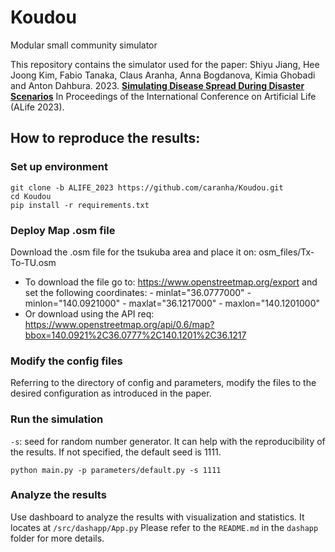 # Koudou
Modular small community simulator

This repository contains the simulator used for the paper: Shiyu Jiang, Hee Joong Kim, Fabio Tanaka, Claus Aranha, 
Anna Bogdanova, Kimia Ghobadi and Anton Dahbura. 2023. [**Simulating Disease Spread During Disaster Scenarios**]() 
In Proceedings of the International Conference on Artificial Life (ALife 2023).

## How to reproduce the results:
### Set up environment
```
git clone -b ALIFE_2023 https://github.com/caranha/Koudou.git
cd Koudou
pip install -r requirements.txt
``` 
### Deploy Map .osm file
Download the .osm file for the tsukuba area and place it on: osm_files/Tx-To-TU.osm
- To download the file go to: https://www.openstreetmap.org/export and set the following coordinates:
        - minlat="36.0777000" 
        - minlon="140.0921000" 
        - maxlat="36.1217000"
        - maxlon="140.1201000"
- Or download using the API req:
        https://www.openstreetmap.org/api/0.6/map?bbox=140.0921%2C36.0777%2C140.1201%2C36.1217
### Modify the config files
Referring to the directory of config and parameters, modify the files to the desired configuration as introduced in the
paper.
### Run the simulation
`-s`: seed for random number generator. It can help with the reproducibility of the results. If not specified, the
default seed is 1111.
```
python main.py -p parameters/default.py -s 1111
```
### Analyze the results
Use dashboard to analyze the results with visualization and statistics. It locates at `/src/dashapp/App.py`
Please refer to the `README.md` in the `dashapp` folder for more details.